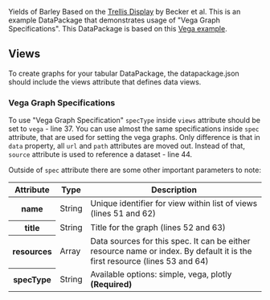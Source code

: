 Yields of Barley Based on the [Trellis Display](http://www.jstor.org/stable/1390777) by Becker et al. This is an example DataPackage that demonstrates usage of "Vega Graph Specifications". This DataPackage is based on this [Vega example](http://vega.github.io/vega-editor/?mode=vega&spec=barley/).

## Views

To create graphs for your tabular DataPackage, the datapackage.json should include the views attribute that defines data views.

### Vega Graph Specifications

<script src="https://gist.github.com/anuveyatsu/4b18a92b7ad805a4459702cf2cba02d4.js"></script>

To use "Vega Graph Specification" `specType` inside `views` attribute should be set to `vega` - line 37. You can use almost the same specifications inside `spec` attribute, that are used for setting the vega graphs. Only difference is that in `data` property, all `url` and `path` attributes are moved out. Instead of that, `source` attribute is used to reference a dataset - line 44.

Outside of `spec` attribute there are some other important parameters to note:

<table class="table table-bordered table-striped resource-summary">
  <thead>
   <tr>
     <th>Attribute</th>
     <th>Type</th>
     <th>Description</th>
   </tr>
  </thead>
  <tbody>
    <tr>
      <th>name</th>
      <td>String</td>
      <td>Unique identifier for view within list of views (lines 51 and 62)</td>
    </tr>
    <tr>
      <th>title</th>
      <td>String</td>
      <td>Title for the graph (lines 52 and 63)</td>
    </tr>
    <tr>
      <th>resources</th>
      <td>Array</td>
      <td>Data sources for this spec. It can be either resource name or index. By default it is the first resource (lines 53 and 64)</td>
    </tr>
    <tr>
      <th>specType</th>
      <td>String</td>
      <td>Available options: simple, vega, plotly <strong>(Required)</strong></td>
    </tr>
  </tbody>
</table>
